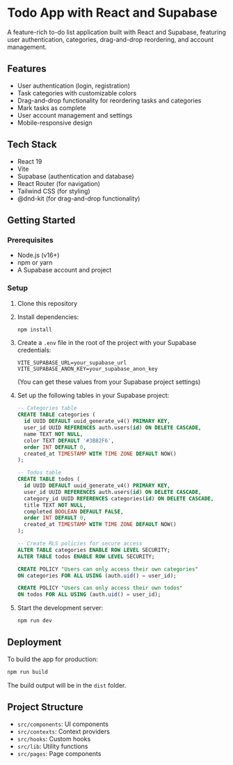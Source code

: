 # Todo App with React and Supabase

A feature-rich to-do list application built with React and Supabase, featuring user authentication, categories, drag-and-drop reordering, and account management.

## Features

- User authentication (login, registration)
- Task categories with customizable colors
- Drag-and-drop functionality for reordering tasks and categories
- Mark tasks as complete
- User account management and settings
- Mobile-responsive design

## Tech Stack

- React 19
- Vite
- Supabase (authentication and database)
- React Router (for navigation)
- Tailwind CSS (for styling)
- @dnd-kit (for drag-and-drop functionality)

## Getting Started

### Prerequisites

- Node.js (v16+)
- npm or yarn
- A Supabase account and project

### Setup

1. Clone this repository
2. Install dependencies:
   ```bash
   npm install
   ```
3. Create a `.env` file in the root of the project with your Supabase credentials:
   ```
   VITE_SUPABASE_URL=your_supabase_url
   VITE_SUPABASE_ANON_KEY=your_supabase_anon_key
   ```
   (You can get these values from your Supabase project settings)

4. Set up the following tables in your Supabase project:

   ```sql
   -- Categories table
   CREATE TABLE categories (
     id UUID DEFAULT uuid_generate_v4() PRIMARY KEY,
     user_id UUID REFERENCES auth.users(id) ON DELETE CASCADE,
     name TEXT NOT NULL,
     color TEXT DEFAULT '#3B82F6',
     order INT DEFAULT 0,
     created_at TIMESTAMP WITH TIME ZONE DEFAULT NOW()
   );

   -- Todos table
   CREATE TABLE todos (
     id UUID DEFAULT uuid_generate_v4() PRIMARY KEY,
     user_id UUID REFERENCES auth.users(id) ON DELETE CASCADE,
     category_id UUID REFERENCES categories(id) ON DELETE CASCADE,
     title TEXT NOT NULL,
     completed BOOLEAN DEFAULT FALSE,
     order INT DEFAULT 0,
     created_at TIMESTAMP WITH TIME ZONE DEFAULT NOW()
   );
   
   -- Create RLS policies for secure access
   ALTER TABLE categories ENABLE ROW LEVEL SECURITY;
   ALTER TABLE todos ENABLE ROW LEVEL SECURITY;
   
   CREATE POLICY "Users can only access their own categories" 
   ON categories FOR ALL USING (auth.uid() = user_id);
   
   CREATE POLICY "Users can only access their own todos" 
   ON todos FOR ALL USING (auth.uid() = user_id);
   ```

5. Start the development server:
   ```bash
   npm run dev
   ```

## Deployment

To build the app for production:

```bash
npm run build
```

The build output will be in the `dist` folder.

## Project Structure

- `src/components`: UI components
- `src/contexts`: Context providers
- `src/hooks`: Custom hooks
- `src/lib`: Utility functions
- `src/pages`: Page components
